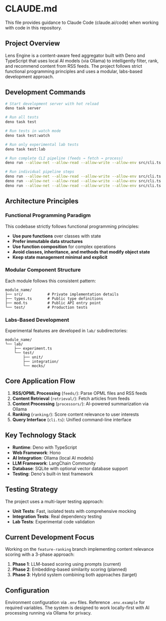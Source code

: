 # CLAUDE.md

This file provides guidance to Claude Code (claude.ai/code) when working with code in this repository.

## Project Overview

Lens Engine is a content-aware feed aggregator built with Deno and TypeScript that uses local AI models (via Ollama) to intelligently filter, rank, and recommend content from RSS feeds. The project follows strict functional programming principles and uses a modular, labs-based development approach.

## Development Commands

```bash
# Start development server with hot reload
deno task server

# Run all tests
deno task test

# Run tests in watch mode  
deno task test:watch

# Run only experimental lab tests
deno task test:lab

# Run complete CLI pipeline (feeds → fetch → process)
deno run --allow-net --allow-read --allow-write --allow-env src/cli.ts

# Run individual pipeline steps
deno run --allow-net --allow-read --allow-write --allow-env src/cli.ts --feeds-only
deno run --allow-net --allow-read --allow-write --allow-env src/cli.ts --fetch-only
deno run --allow-net --allow-read --allow-write --allow-env src/cli.ts --process-only
```

## Architecture Principles

### Functional Programming Paradigm
This codebase strictly follows functional programming principles:

- **Use pure functions** over classes with state
- **Prefer immutable data structures** 
- **Use function composition** for complex operations
- **Avoid classes, inheritance, and methods that modify object state**
- **Keep state management minimal and explicit**

### Modular Component Structure
Each module follows this consistent pattern:
```
module_name/
├── src/           # Private implementation details
├── types.ts       # Public type definitions
├── mod.ts         # Public API entry point
└── test/          # Production tests
```

### Labs-Based Development
Experimental features are developed in `lab/` subdirectories:
```
module_name/
└── lab/
    ├── experiment.ts
    └── test/
        ├── unit/
        ├── integration/
        └── mocks/
```

## Core Application Flow

1. **RSS/OPML Processing** (`feeds/`): Parse OPML files and RSS feeds
2. **Content Retrieval** (`retrieval/`): Fetch articles from feeds
3. **Content Processing** (`processors/`): AI-powered summarization via Ollama
4. **Ranking** (`ranking/`): Score content relevance to user interests
5. **Query Interface** (`cli.ts`): Unified command-line interface

## Key Technology Stack

- **Runtime**: Deno with TypeScript
- **Web Framework**: Hono
- **AI Integration**: Ollama (local AI models)
- **LLM Framework**: LangChain Community
- **Database**: SQLite with optional vector database support
- **Testing**: Deno's built-in test framework

## Testing Strategy

The project uses a multi-layer testing approach:
- **Unit Tests**: Fast, isolated tests with comprehensive mocking
- **Integration Tests**: Real dependency testing
- **Lab Tests**: Experimental code validation

## Current Development Focus

Working on the `feature-ranking` branch implementing content relevance scoring with a 3-phase approach:
1. **Phase 1**: LLM-based scoring using prompts (current)
2. **Phase 2**: Embedding-based similarity scoring (planned)
3. **Phase 3**: Hybrid system combining both approaches (target)

## Configuration

Environment configuration via `.env` files. Reference `.env.example` for required variables. The system is designed to work locally-first with AI processing running via Ollama for privacy.